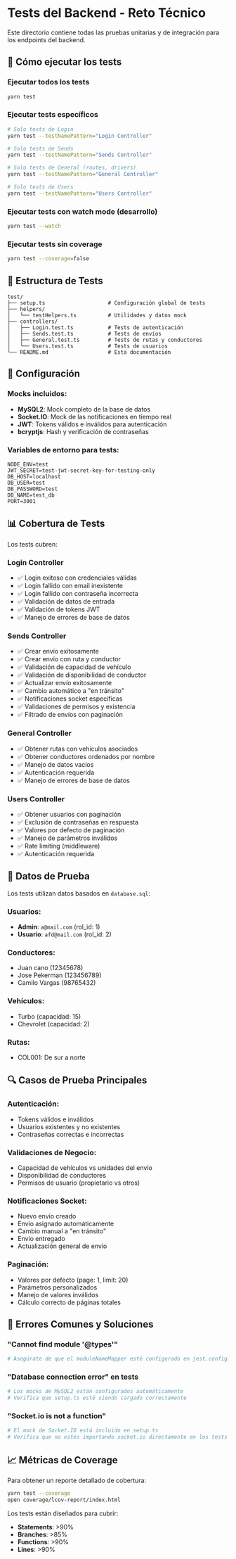 # Tests del Backend - Reto Técnico

Este directorio contiene todas las pruebas unitarias y de integración para los endpoints del backend.

## 🚀 **Cómo ejecutar los tests**

### Ejecutar todos los tests
```bash
yarn test
```

### Ejecutar tests específicos
```bash
# Solo tests de Login
yarn test --testNamePattern="Login Controller"

# Solo tests de Sends
yarn test --testNamePattern="Sends Controller"

# Solo tests de General (routes, drivers)
yarn test --testNamePattern="General Controller"

# Solo tests de Users
yarn test --testNamePattern="Users Controller"
```

### Ejecutar tests con watch mode (desarrollo)
```bash
yarn test --watch
```

### Ejecutar tests sin coverage
```bash
yarn test --coverage=false
```

## 📁 **Estructura de Tests**

```
test/
├── setup.ts                    # Configuración global de tests
├── helpers/
│   └── testHelpers.ts          # Utilidades y datos mock
├── controllers/
│   ├── Login.test.ts           # Tests de autenticación
│   ├── Sends.test.ts           # Tests de envíos
│   ├── General.test.ts         # Tests de rutas y conductores
│   └── Users.test.ts           # Tests de usuarios
└── README.md                   # Esta documentación
```

## 🔧 **Configuración**

### Mocks incluidos:
- **MySQL2**: Mock completo de la base de datos
- **Socket.IO**: Mock de las notificaciones en tiempo real
- **JWT**: Tokens válidos e inválidos para autenticación
- **bcryptjs**: Hash y verificación de contraseñas

### Variables de entorno para tests:
```env
NODE_ENV=test
JWT_SECRET=test-jwt-secret-key-for-testing-only
DB_HOST=localhost
DB_USER=test
DB_PASSWORD=test
DB_NAME=test_db
PORT=3001
```

## 📊 **Cobertura de Tests**

Los tests cubren:

### **Login Controller**
- ✅ Login exitoso con credenciales válidas
- ✅ Login fallido con email inexistente
- ✅ Login fallido con contraseña incorrecta
- ✅ Validación de datos de entrada
- ✅ Validación de tokens JWT
- ✅ Manejo de errores de base de datos

### **Sends Controller**
- ✅ Crear envío exitosamente
- ✅ Crear envío con ruta y conductor
- ✅ Validación de capacidad de vehículo
- ✅ Validación de disponibilidad de conductor
- ✅ Actualizar envío exitosamente
- ✅ Cambio automático a "en tránsito"
- ✅ Notificaciones socket específicas
- ✅ Validaciones de permisos y existencia
- ✅ Filtrado de envíos con paginación

### **General Controller**
- ✅ Obtener rutas con vehículos asociados
- ✅ Obtener conductores ordenados por nombre
- ✅ Manejo de datos vacíos
- ✅ Autenticación requerida
- ✅ Manejo de errores de base de datos

### **Users Controller**
- ✅ Obtener usuarios con paginación
- ✅ Exclusión de contraseñas en respuesta
- ✅ Valores por defecto de paginación
- ✅ Manejo de parámetros inválidos
- ✅ Rate limiting (middleware)
- ✅ Autenticación requerida

## 🎯 **Datos de Prueba**

Los tests utilizan datos basados en `database.sql`:

### Usuarios:
- **Admin**: `a@mail.com` (rol_id: 1)
- **Usuario**: `afd@mail.com` (rol_id: 2)

### Conductores:
- Juan cano (12345678)
- Jose Pekerman (123456789)
- Camilo Vargas (98765432)

### Vehículos:
- Turbo (capacidad: 15)
- Chevrolet (capacidad: 2)

### Rutas:
- COL001: De sur a norte

## 🔍 **Casos de Prueba Principales**

### Autenticación:
- Tokens válidos e inválidos
- Usuarios existentes y no existentes
- Contraseñas correctas e incorrectas

### Validaciones de Negocio:
- Capacidad de vehículos vs unidades del envío
- Disponibilidad de conductores
- Permisos de usuario (propietario vs otros)

### Notificaciones Socket:
- Nuevo envío creado
- Envío asignado automáticamente
- Cambio manual a "en tránsito"
- Envío entregado
- Actualización general de envío

### Paginación:
- Valores por defecto (page: 1, limit: 20)
- Parámetros personalizados
- Manejo de valores inválidos
- Cálculo correcto de páginas totales

## 🚨 **Errores Comunes y Soluciones**

### "Cannot find module '@types'"
```bash
# Asegúrate de que el moduleNameMapper esté configurado en jest.config.js
```

### "Database connection error" en tests
```bash
# Los mocks de MySQL2 están configurados automáticamente
# Verifica que setup.ts esté siendo cargado correctamente
```

### "Socket.io is not a function"
```bash
# El mock de Socket.IO está incluido en setup.ts
# Verifica que no estés importando socket.io directamente en los tests
```

## 📈 **Métricas de Coverage**

Para obtener un reporte detallado de cobertura:
```bash
yarn test --coverage
open coverage/lcov-report/index.html
```

Los tests están diseñados para cubrir:
- **Statements**: >90%
- **Branches**: >85%
- **Functions**: >90%
- **Lines**: >90%
